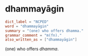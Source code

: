 # dhammayāgin

``` toml
dict_label = "NCPED"
word = "dhammayāgin"
summary = "(one) who offers dhamma."
grammar_comment = "m(fn)."
also_written_as = ["dhammayāgin"]
```

(one) who offers *dhamma*.

